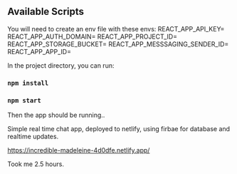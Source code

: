## Available Scripts

You will need to create an env file with these envs:
REACT_APP_API_KEY=
REACT_APP_AUTH_DOMAIN=
REACT_APP_PROJECT_ID=
REACT_APP_STORAGE_BUCKET=
REACT_APP_MESSSAGING_SENDER_ID=
REACT_APP_APP_ID=

In the project directory, you can run:

### `npm install`

### `npm start`

Then the app should be running..

Simple real time chat app, deployed to netlify, using firbae for database and realtime updates.

https://incredible-madeleine-4d0dfe.netlify.app/

Took me 2.5 hours.